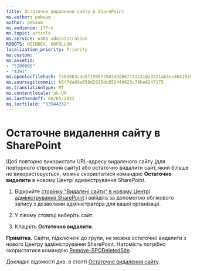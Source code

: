 ```yaml
---
title: Остаточне видалення сайту в SharePoint
ms.author: pebaum
author: pebaum
ms.audience: ITPro
ms.topic: article
ms.service: o365-administration
ROBOTS: NOINDEX, NOFOLLOW
localization_priority: Priority
ms.custom: ''
ms.assetid:
- "5200006"
- "4391"
ms.openlocfilehash: f461963c4a5719957258349d667731231023721ab3ee4641538c94371bf3f56d
ms.sourcegitcommit: b5f7da89a650d2915dc652449623c78be6247175
ms.translationtype: MT
ms.contentlocale: uk-UA
ms.lasthandoff: 08/05/2021
ms.locfileid: "53944332"
---
```

# <a name="permanently-delete-a-site-in-sharepoint"></a>Остаточне видалення сайту в SharePoint

Щоб повторно використати URL-адресу видаленого сайту (для повторного створення сайту) або остаточно видалити сайт, який більше не використовується, можна скористатися командою **Остаточно видалити** в новому Центрі адміністрування SharePoint. 

1. Відкрийте [сторінку "Видалені сайти" в новому Центрі адміністрування SharePoint](https://admin.microsoft.com/sharepoint?page=recycleBin&modern=true) і ввійдіть за допомогою облікового запису з дозволами адміністратора для вашої організації. 

2. У лівому стовпці виберіть сайт.  

3. Клацніть **Остаточно видалити**. 

**Примітка.** Сайти, підключені до групи, не можна остаточно видалити з нового Центру адміністрування SharePoint. Натомість потрібно скористатися командою [Remove-SPODeletedSite](https://docs.microsoft.com/powershell/module/sharepoint-online/remove-spodeletedsite).  

Докладні відомості див. в статті [Остаточне видалення сайту](https://docs.microsoft.com/sharepoint/delete-site-collection#permanently-delete-a-site). 
